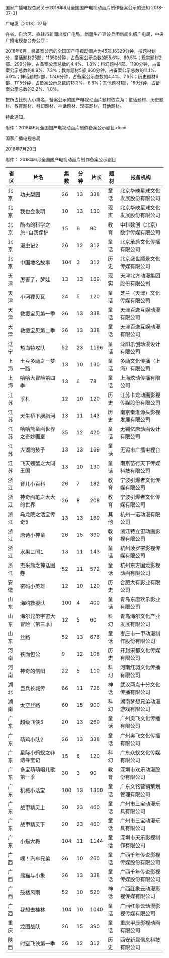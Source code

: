 国家广播电视总局关于2018年6月全国国产电视动画片制作备案公示的通知
2018-07-31    

广电发〔2018〕27号

各省、自治区、直辖市新闻出版广电局，新疆生产建设兵团新闻出版广电局，中央广播电视总台办公厅：

2018年6月，经备案公示的全国国产电视动画片为45部,16329分钟。按题材划分，童话题材25部、11350分钟，占备案公示总数的55.6%、69.5%；现实题材2部、299分钟，占备案公示总数的4.4%、1.8%；科幻题材4部、1190分钟，占备案公示总数的8.9%、7.3%；教育题材5部,960分钟，占备案公示总数的11.1%、5.9%；神话题材2部，1246分钟，占备案公示总数的4.4%、7.6%；历史题材6部，1115分钟，占备案公示总数的13.3%、6.8%；其他题材1部，169分钟，占备案公示总数的2.2%、1.0%。

按所占比例大小排名，备案公示的国产电视动画片题材依次为：童话题材、历史题材、教育题材、科幻题材、神话题材、现实题材、其他题材。

特此通知。

附件：2018年6月全国国产电视动画片制作备案公示剧目.docx


国家广播电视总局

2018年7月20日




附件：
2018年6月全国国产电视动画片制作备案公示剧目

|省区 | 片名 | 集数 | 分钟 | 片长 | 题材 | 报备机构|
|---|----|----|----|----|----|-----|
|北京 | 功夫梨园 | 26 | 13 | 338 | 童话 | 北京华映星球文化发展股份有限公司|
|北京 | 我也会发明 | 10 | 13 | 130 | 现实 | 北京华映星球文化发展股份有限公司|
|北京 | 酷杰的科学之旅-自我保护 | 15 | 6 | 90 | 教育 | 中科数创（北京）数字传媒有限公司|
|北京 | 漫虫记2 | 26 | 12 | 312 | 童话 | 北京承启文化传播有限公司|
|北京 | 中国地名故事 | 104 | 3 | 312 | 历史 | 北京盛世顺景文化传媒有限公司|
|天津 | 厉害了，梦娃 | 13 | 13 | 169 | 现实 | 天津北方动漫集团股份有限公司|
|天津 | 小河狸贝瓦 | 24 | 5 | 120 | 童话 | 芝兰（天津）文化传媒有限公司|
|天津 | 救援宝贝第一季 | 26 | 13 | 338 | 童话 | 天津百逸互娱动漫有限公司|
|天津 | 救援宝贝第二季 | 26 | 13 | 338 | 童话 | 天津百逸互娱动漫有限公司|
|辽宁 | 热血特攻队 | 52 | 23 | 1196 | 童话 | 沈阳乐创动漫设计有限公司|
|上海 | 土豆多励之一梦一路 | 13 | 10 | 130 | 童话 | 多励文化传播（上海）有限公司|
|上海 | 哈哈大冒险第四季 | 13 | 6 | 78 | 童话 | 上海炫动传播有限公司|
|江苏 | 季札 | 12 | 10 | 120 | 历史 | 江苏卡龙动画影视传媒股份有限公司|
|江苏 | 天生桥下胭脂河 | 13 | 11 | 143 | 历史 | 南京秦淮源头影视发展有限公司|
|江苏 | 哈哈熊童画世界之奇妙画室 | 35 | 12 | 420 | 童话 | 无锡亿唐动画设计有限公司|
|江苏 | 大湖的孩子 | 13 | 13 | 169 | 童话 | 无锡市广播电视台|
|江苏 | 飞天螃蟹之大同王国 | 13 | 10 | 130 | 童话 | 南京苗行天下传媒科技有限公司|
|浙江 | 育儿小百科 | 26 | 7 | 182 | 教育 | 宁波引爆者文化传媒有限公司|
|浙江 | 神奇画笔之大大的世界 | 26 | 8 | 208 | 教育 | 宁波引爆者文化传媒有限公司|
|浙江 | 乌龙院之活宝传奇5 | 13 | 13 | 169 | 其他 | 杭州一诺动漫有限公司|
|浙江 | 唐诗小神童 | 26 | 15 | 390 | 教育 | 浙江特立宙动画影视有限公司|
|浙江 | 水果三国1 | 13 | 11 | 143 | 童话 | 杭州菠罗密影视传媒有限公司|
|浙江 | 杰米熊之神话图卷 | 52 | 11 | 572 | 童话 | 杭州东方国龙影视动画有限公司|
|安徽 | 密码小英雄 | 12 | 10 | 120 | 历史 | 合肥大有影业有限公司|
|山东 | 海鸥救援队 | 100 | 4 | 400 | 童话 | 青岛东唐欢乐影业有限公司|
|山东 | 海尔兄弟宇宙大冒险（第三季） | 12 | 5 | 60 | 科幻 | 青岛海尔文化产业发展有限公司|
|山东 | 丝路 | 52 | 13 | 676 | 童话 | 枣庄市一甲动漫制作股份有限公司|
|河南 | 铁面包公 | 9 | 12 | 108 | 历史 | 开封宋都文化传媒有限公司|
|河南 | 神奇的信阳 | 22 | 5 | 110 | 科幻 | 河南红羽文化传播有限公司|
|湖北 | 巨兵长城传 | 66 | 11 | 726 | 神话 | 武汉两点十分文化传播有限公司|
|湖南 | 太空丝路 | 60 | 15 | 900 | 科幻 | 湖南梦想兄弟动漫游戏有限公司|
|广东 | 超级飞侠5 | 20 | 13 | 260 | 童话 | 广州奥飞文化传播有限公司|
|广东 | 萌鸡小队2 | 26 | 13 | 338 | 童话 | 广州奥飞文化传播有限公司|
|广东 | 星际小蚂蚁之非遗寻宝记 | 15 | 8 | 120 | 科幻 | 广东众蚁文化传媒有限公司|
|广东 | 多宝萌萌唱儿歌第一季 | 30 | 3 | 90 | 教育 | 深圳市欢乐动漫股份有限公司|
|广东 | 机械小活宝 | 100 | 13 | 1300 | 童话 | 广东文铭营销策划管理有限公司|
|广东 | 战甲精灵上 | 20 | 23 | 460 | 童话 | 广州市三宝动漫玩具有限公司|
|广东 | 战甲精灵下 | 20 | 23 | 460 | 童话 | 广州市三宝动漫玩具有限公司|
|广东 | 小猫大将 | 104 | 11 | 1144 | 童话 | 深圳市天乐影视制作有限公司|
|广西 | 嘿！汽车兄弟 | 26 | 10 | 260 | 童话 | 广西千年传说影视传媒股份有限公司|
|广西 | 熊猫与小象 | 26 | 13 | 338 | 童话 | 广西千年传说影视传媒股份有限公司|
|广西 | 鼓楼风雨 | 52 | 10 | 520 | 神话 | 广西红象云动漫影视传媒有限公司|
|广西 | 我想去桂林 | 104 | 10 | 1040 | 童话 | 广西红象云动漫影视传媒有限公司|
|重庆 | 龙图战队 | 26 | 15 | 390 | 童话 | 重庆甲辰影视动画有限公司|
|陕西 | 时空飞侠第一季 | 26 | 12 | 312 | 历史 | 西安新昆信息科技有限公司|
